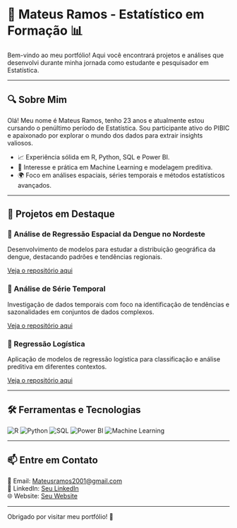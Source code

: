 # 🧮 Mateus Ramos - Estatístico em Formação 📊

Bem-vindo ao meu portfólio! Aqui você encontrará projetos e análises que desenvolvi durante minha jornada como estudante e pesquisador em Estatística.

---

## 🔍 Sobre Mim
Olá! Meu nome é Mateus Ramos, tenho 23 anos e atualmente estou cursando o penúltimo período de Estatística. Sou participante ativo do PIBIC e apaixonado por explorar o mundo dos dados para extrair insights valiosos.

- 📈 Experiência sólida em R, Python, SQL e Power BI.
- 🤖 Interesse e prática em Machine Learning e modelagem preditiva.
- 🌍 Foco em análises espaciais, séries temporais e métodos estatísticos avançados.

---

## 🌟 Projetos em Destaque
### 📌 Análise de Regressão Espacial da Dengue no Nordeste
Desenvolvimento de modelos para estudar a distribuição geográfica da dengue, destacando padrões e tendências regionais.

[Veja o repositório aqui](https://github.com/Mateuszsr/PIBIC---DENGUE-2024---NORDESTE)

### 📌 Análise de Série Temporal
Investigação de dados temporais com foco na identificação de tendências e sazonalidades em conjuntos de dados complexos.

[Veja o repositório aqui](#)

### 📌 Regressão Logística
Aplicação de modelos de regressão logística para classificação e análise preditiva em diferentes contextos.

[Veja o repositório aqui](#)

---

## 🛠️ Ferramentas e Tecnologias
![R](https://img.shields.io/badge/R-276DC3?style=for-the-badge&logo=r&logoColor=white)
![Python](https://img.shields.io/badge/Python-3776AB?style=for-the-badge&logo=python&logoColor=white)
![SQL](https://img.shields.io/badge/SQL-4479A1?style=for-the-badge&logo=sqlite&logoColor=white)
![Power BI](https://img.shields.io/badge/Power_BI-F2C811?style=for-the-badge&logo=powerbi&logoColor=black)
![Machine Learning](https://img.shields.io/badge/Machine_Learning-00897B?style=for-the-badge&logo=scikit-learn&logoColor=white)

---

## 📫 Entre em Contato
📧 Email: [Mateusramos2001@gmail.com](mailto:Mateusramos2001@gmail.com)  
💼 LinkedIn: [Seu LinkedIn](https://www.linkedin.com/)  
🌐 Website: [Seu Website](https://seusite.com)  

---

Obrigado por visitar meu portfólio! 🚀
